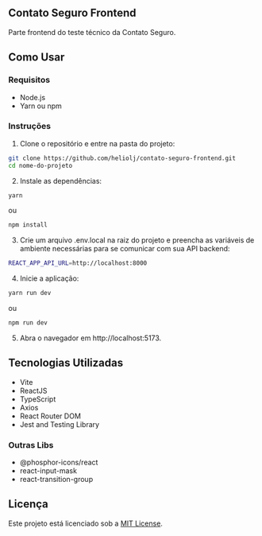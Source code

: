 ## Contato Seguro Frontend
Parte frontend do teste técnico da Contato Seguro.

## Como Usar
### Requisitos
- Node.js
- Yarn ou npm

### Instruções
1. Clone o repositório e entre na pasta do projeto:

```bash
git clone https://github.com/heliolj/contato-seguro-frontend.git
cd nome-do-projeto
```
2. Instale as dependências:
```bash
yarn
```
ou
```bash
npm install
```
3. Crie um arquivo .env.local na raiz do projeto e preencha as variáveis de ambiente necessárias para se comunicar com sua API backend:
```bash
REACT_APP_API_URL=http://localhost:8000
```
4. Inicie a aplicação:
```bash
yarn run dev
```
ou
```bash
npm run dev
```
5. Abra o navegador em http://localhost:5173.

## Tecnologias Utilizadas

- Vite
- ReactJS
- TypeScript
- Axios
- React Router DOM
- Jest and Testing Library

### Outras Libs

- @phosphor-icons/react
- react-input-mask
- react-transition-group

## Licença
Este projeto está licenciado sob a [MIT License](./LICENSE).